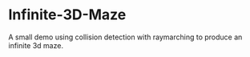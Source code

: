 # Infinite-3D-Maze
A small demo using collision detection with raymarching to produce an infinite 3d maze.
